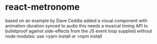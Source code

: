 # react-metronome
based on an example by Dave Ceddia
added a visual component with animation-duration synced to audio
this needs a musical timing API to bulletproof against side-effects from the JS event loop
supplied without node modules: use >yarn install or >npm install
